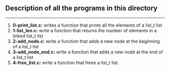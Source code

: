 ## Description of all the programs in this directory

----------------------------------------------------

1. **0-print_list.c:** writes a function that prints all the elements of a list_t list<br />
2. **1-list_len.c:** write a function that returns the number of elements in a linked list_t list<br />
3. **2-add_node.c:** write a function that adds a new node at the beginning of a list_t list<br />
4. **3-add_node_end.c:** write a function that adds a new node at the end of a list_t list<br />
5. **4-free_list.c:** write a function that frees a list_t list.
